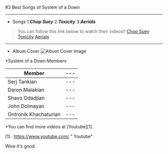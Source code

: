 #3 Best Songs of System of a Down

---

* Songs
1.***Chop Suey***
2.***Toxicity***
3.***Aerials***

>You can follow this link below to watch their videos!!
>[Chop Suey](https://www.youtube.com/watch?v=CSvFpBOe8eyz)
>[Toxicity](https://www.youtube.com/watch?v=iywaBOMvYLI)
>[Aerials](https://www.youtube.com/watch?v=L-iepu3EtyE)

---

* Album Cover
![Album Cover Image](http://ecx.images-amazon.com/images/I/91fUlWjRAgL._SL1500_.jpg)

*System of a Down Members

|Member|---|
|-------------|---|
|Serj Tankian|---|
|Daron Malakian|---|
|Shavo Odadjian|---|
|John Dolmayan|---|
|Ontronik Khachaturian|---|

*You can find more videos at [Youtube][1].





[1] : https://www.youtube.com/ " Youtube"

Wow it's good

